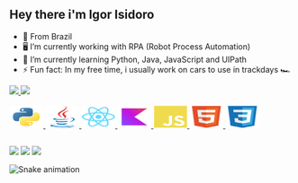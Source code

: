 ## Hey there i'm Igor Isidoro

- 📍 From Brazil
- 🖥️ I’m currently working with RPA (Robot Process Automation)
- 🌱 I’m currently learning Python, Java, JavaScript and UIPath
- ⚡ Fun fact: In my free time, i usually work on cars to use in trackdays 🏎️

<div>
  <a href="https://github.com/SpoonManiac">
    <img height="180cm" src="https://github-readme-stats.vercel.app/api?username=SpoonManiac&show_icons=true&theme=dracula&include_all_commits=true&count_private=true" />
    <img height="180cm" src="https://github-readme-stats.vercel.app/api/top-langs/?username=SpoonManiac&layout=compact&langs_count=16&theme=dracula" />
</div>
<div style="display: inline_block"><br>
  <img align-items="center" alt="Igor-Python" height="40" width="60" src="https://raw.githubusercontent.com/devicons/devicon/master/icons/python/python-original.svg">
  <img align-items="center" alt="Igor-Java" height="40" width="60" src="https://raw.githubusercontent.com/devicons/devicon/master/icons/java/java-original.svg">
  <img align-items="center" alt="Igor-React" height="40" width="60" src="https://raw.githubusercontent.com/devicons/devicon/master/icons/react/react-original.svg">
  <img align-items="center" alt="Igor-Kotlin" height="40" width="60" src="https://raw.githubusercontent.com/devicons/devicon/master/icons/kotlin/kotlin-original.svg">
  <img align-items="center" alt="Igor-Js" height="40" width="60" src="https://raw.githubusercontent.com/devicons/devicon/master/icons/javascript/javascript-plain.svg">
  <img align-items="center" alt="Igor-HTML" height="40" width="60" src="https://raw.githubusercontent.com/devicons/devicon/master/icons/html5/html5-original.svg">
  <img align-items="center" alt="Igor-CSS" height="40" width="60" src="https://raw.githubusercontent.com/devicons/devicon/master/icons/css3/css3-original.svg">
  
</div>
  
  ##
 
<div> 
  
 	
  <a href="https://www.linkedin.com/in/igor-isidoro/" target="_blank"><img src="https://img.shields.io/badge/-LinkedIn-%230077B5?style=for-the-badge&logo=linkedin&logoColor=white" target="_blank"></a> 
  <a href = "mailto:igorisidorodesouza@gmail.com"><img src="https://img.shields.io/badge/-Gmail-D14836?style=for-the-badge&logo=gmail&logoColor=white" target="_blank"></a>
 <a href="" target="_blank"><img src="https://img.shields.io/badge/Discord-7289DA?style=for-the-badge&logo=discord&logoColor=white" target="_blank"></a> 
  
</div>

![Snake animation](https://github.com/SpoonManiac/SpoonManiac/blob/output/github-contribuition-grid-snake.svg)
